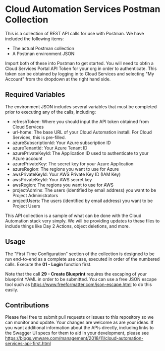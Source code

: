 # Cloud Automation Services Postman Collection

This is a collection of REST API calls for use with Postman. We have included the following items:
* The actual Postman collection
* A Postman environment JSON

Import both of these into Postman to get started. You will need to obtin a Cloud Services Portal API Token for your org in order to authenticate. This token can be obtained by logging in to Cloud Services and selecting "My Account" from the dropdown at the right hand side.

## Required Variables
The environment JSON includes several variables that must be completed prior to executing any of the calls, including:
* refreshToken: Where you should input the API token obtained from Cloud Services
* url-home: The base URL of your Cloud Automation install. For Cloud Services, this is pre-filled.
* azureSubscriptionId: Your Azure subscription ID
* azureTenantId: Your Azure Tenant ID
* azurePrivateKeyId: The Application ID used to authenticate to your Azure account
* azurePrivateKey: The secret key for your Azure Application
* azureRegion: The regions you want to use for Azure
* awsPrivateKeyId: Your AWS Private Key ID (IAM Key)
* awsPrivateKeyId: Your AWS secret key
* awsRegion: The regions you want to use for AWS
* projectAdmins: The users (identified by email address) you want to be Project Administrators
* projectUsers: The users (identified by email address) you want to be Project Users

This API collection is a sample of what can be done with the Cloud Automation stack very simply. We will be providing updates to these files to include things like Day 2 Actions, object deletions, and more. 

## Usage
The "First Time Configuration" section of the collection is designed to be run end-to-end as a complete use case, executed in order of the numbered calls. Execute the **01 - Login** function first.

Note that the call **29 - Create Blueprint** requires the escaping of your blueprint YAML in order to be submitted. You can use a free JSON escape tool such as https://www.freeformatter.com/json-escape.html to do this easily.

## Contributions
Please feel free to submit pull requests or issues to this repository so we can monitor and update. Your changes are welcome as are your ideas. If you want additional information about the APIs directly, including links to the Swagger UI specs for them to aid in your development, please see https://blogs.vmware.com/management/2018/11/cloud-automation-services-api-first.html
